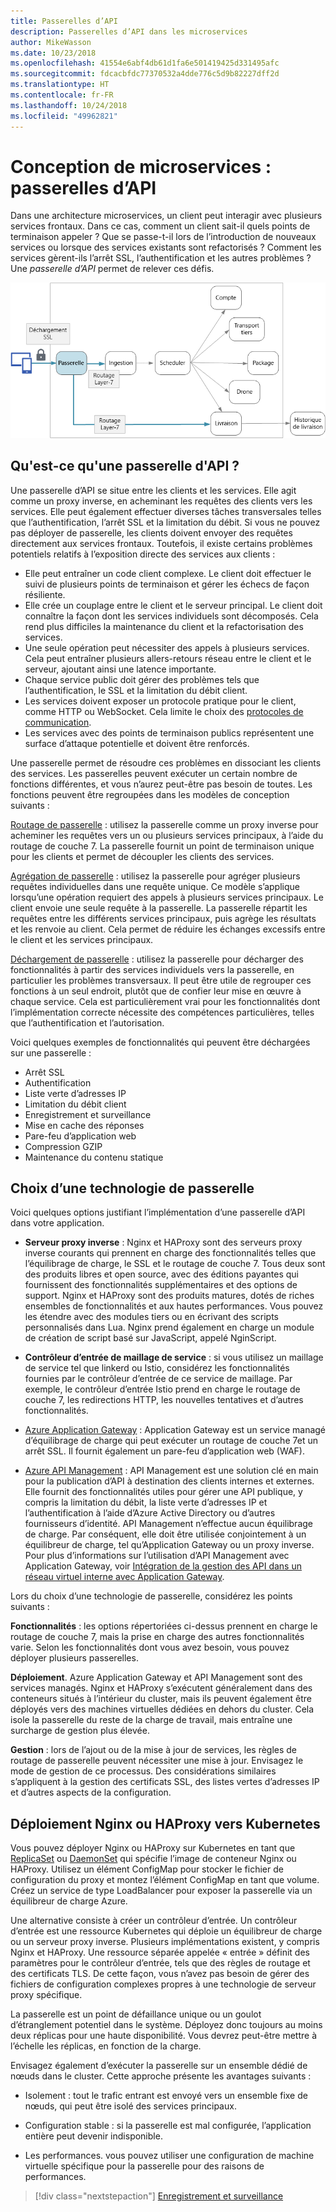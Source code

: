 ```yaml
---
title: Passerelles d’API
description: Passerelles d’API dans les microservices
author: MikeWasson
ms.date: 10/23/2018
ms.openlocfilehash: 41554e6abf4db61d1fa6e501419425d331495afc
ms.sourcegitcommit: fdcacbfdc77370532a4dde776c5d9b82227dff2d
ms.translationtype: HT
ms.contentlocale: fr-FR
ms.lasthandoff: 10/24/2018
ms.locfileid: "49962821"
---
```

# <a name="designing-microservices-api-gateways"></a>Conception de microservices : passerelles d’API

Dans une architecture microservices, un client peut interagir avec plusieurs services frontaux. Dans ce cas, comment un client sait-il quels points de terminaison appeler ? Que se passe-t-il lors de l’introduction de nouveaux services ou lorsque des services existants sont refactorisés ? Comment les services gèrent-ils l’arrêt SSL, l’authentification et les autres problèmes ? Une *passerelle d’API* permet de relever ces défis. 

![](./images/gateway.png)

## <a name="what-is-an-api-gateway"></a>Qu'est-ce qu'une passerelle d'API ?

Une passerelle d’API se situe entre les clients et les services. Elle agit comme un proxy inverse, en acheminant les requêtes des clients vers les services. Elle peut également effectuer diverses tâches transversales telles que l’authentification, l’arrêt SSL et la limitation du débit. Si vous ne pouvez pas déployer de passerelle, les clients doivent envoyer des requêtes directement aux services frontaux. Toutefois, il existe certains problèmes potentiels relatifs à l’exposition directe des services aux clients :

- Elle peut entraîner un code client complexe. Le client doit effectuer le suivi de plusieurs points de terminaison et gérer les échecs de façon résiliente. 
- Elle crée un couplage entre le client et le serveur principal. Le client doit connaître la façon dont les services individuels sont décomposés. Cela rend plus difficiles la maintenance du client et la refactorisation des services.
- Une seule opération peut nécessiter des appels à plusieurs services. Cela peut entraîner plusieurs allers-retours réseau entre le client et le serveur, ajoutant ainsi une latence importante. 
- Chaque service public doit gérer des problèmes tels que l’authentification, le SSL et la limitation du débit client. 
- Les services doivent exposer un protocole pratique pour le client, comme HTTP ou WebSocket. Cela limite le choix des [protocoles de communication](./interservice-communication.md). 
- Les services avec des points de terminaison publics représentent une surface d’attaque potentielle et doivent être renforcés.

Une passerelle permet de résoudre ces problèmes en dissociant les clients des services. Les passerelles peuvent exécuter un certain nombre de fonctions différentes, et vous n’aurez peut-être pas besoin de toutes. Les fonctions peuvent être regroupées dans les modèles de conception suivants :

[Routage de passerelle](../patterns/gateway-routing.md) : utilisez la passerelle comme un proxy inverse pour acheminer les requêtes vers un ou plusieurs services principaux, à l’aide du routage de couche 7. La passerelle fournit un point de terminaison unique pour les clients et permet de découpler les clients des services. 

[Agrégation de passerelle](../patterns/gateway-aggregation.md) : utilisez la passerelle pour agréger plusieurs requêtes individuelles dans une requête unique. Ce modèle s’applique lorsqu’une opération requiert des appels à plusieurs services principaux. Le client envoie une seule requête à la passerelle. La passerelle répartit les requêtes entre les différents services principaux, puis agrège les résultats et les renvoie au client. Cela permet de réduire les échanges excessifs entre le client et les services principaux. 

[Déchargement de passerelle](../patterns/gateway-offloading.md) : utilisez la passerelle pour décharger des fonctionnalités à partir des services individuels vers la passerelle, en particulier les problèmes transversaux. Il peut être utile de regrouper ces fonctions à un seul endroit, plutôt que de confier leur mise en œuvre à chaque service. Cela est particulièrement vrai pour les fonctionnalités dont l’implémentation correcte nécessite des compétences particulières, telles que l’authentification et l’autorisation. 

Voici quelques exemples de fonctionnalités qui peuvent être déchargées sur une passerelle :

- Arrêt SSL
- Authentification
- Liste verte d’adresses IP
- Limitation du débit client
- Enregistrement et surveillance
- Mise en cache des réponses
- Pare-feu d’application web
- Compression GZIP
- Maintenance du contenu statique

## <a name="choosing-a-gateway-technology"></a>Choix d’une technologie de passerelle

Voici quelques options justifiant l’implémentation d’une passerelle d’API dans votre application.

- **Serveur proxy inverse** : Nginx et HAProxy sont des serveurs proxy inverse courants qui prennent en charge des fonctionnalités telles que l’équilibrage de charge, le SSL et le routage de couche 7. Tous deux sont des produits libres et open source, avec des éditions payantes qui fournissent des fonctionnalités supplémentaires et des options de support. Nginx et HAProxy sont des produits matures, dotés de riches ensembles de fonctionnalités et aux hautes performances. Vous pouvez les étendre avec des modules tiers ou en écrivant des scripts personnalisés dans Lua. Nginx prend également en charge un module de création de script basé sur JavaScript, appelé NginScript.

- **Contrôleur d’entrée de maillage de service** : si vous utilisez un maillage de service tel que linkerd ou Istio, considérez les fonctionnalités fournies par le contrôleur d’entrée de ce service de maillage. Par exemple, le contrôleur d’entrée Istio prend en charge le routage de couche 7, les redirections HTTP, les nouvelles tentatives et d’autres fonctionnalités. 

- [Azure Application Gateway](/azure/application-gateway/) : Application Gateway est un service managé d’équilibrage de charge qui peut exécuter un routage de couche 7et un arrêt SSL. Il fournit également un pare-feu d’application web (WAF).

- [Azure API Management](/azure/api-management/) : API Management est une solution clé en main pour la publication d’API à destination des clients internes et externes. Elle fournit des fonctionnalités utiles pour gérer une API publique, y compris la limitation du débit, la liste verte d’adresses IP et l’authentification à l’aide d’Azure Active Directory ou d’autres fournisseurs d’identité. API Management n’effectue aucun équilibrage de charge. Par conséquent, elle doit être utilisée conjointement à un équilibreur de charge, tel qu’Application Gateway ou un proxy inverse. Pour plus d’informations sur l’utilisation d’API Management avec Application Gateway, voir [Intégration de la gestion des API dans un réseau virtuel interne avec Application Gateway](/azure/api-management/api-management-howto-integrate-internal-vnet-appgateway).

Lors du choix d’une technologie de passerelle, considérez les points suivants :

**Fonctionnalités** : les options répertoriées ci-dessus prennent en charge le routage de couche 7, mais la prise en charge des autres fonctionnalités varie. Selon les fonctionnalités dont vous avez besoin, vous pouvez déployer plusieurs passerelles. 

**Déploiement**. Azure Application Gateway et API Management sont des services managés. Nginx et HAProxy s’exécutent généralement dans des conteneurs situés à l’intérieur du cluster, mais ils peuvent également être déployés vers des machines virtuelles dédiées en dehors du cluster. Cela isole la passerelle du reste de la charge de travail, mais entraîne une surcharge de gestion plus élevée.

**Gestion** : lors de l’ajout ou de la mise à jour de services, les règles de routage de passerelle peuvent nécessiter une mise à jour. Envisagez le mode de gestion de ce processus. Des considérations similaires s’appliquent à la gestion des certificats SSL, des listes vertes d’adresses IP et d’autres aspects de la configuration.

## <a name="deploying-nginx-or-haproxy-to-kubernetes"></a>Déploiement Nginx ou HAProxy vers Kubernetes

Vous pouvez déployer Nginx ou HAProxy sur Kubernetes en tant que [ReplicaSet](https://kubernetes.io/docs/concepts/workloads/controllers/replicaset/) ou [DaemonSet](https://kubernetes.io/docs/concepts/workloads/controllers/daemonset/) qui spécifie l’image de conteneur Nginx ou HAProxy. Utilisez un élément ConfigMap pour stocker le fichier de configuration du proxy et montez l’élément ConfigMap en tant que volume. Créez un service de type LoadBalancer pour exposer la passerelle via un équilibreur de charge Azure. 

Une alternative consiste à créer un contrôleur d’entrée. Un contrôleur d’entrée est une ressource Kubernetes qui déploie un équilibreur de charge ou un serveur proxy inverse. Plusieurs implémentations existent, y compris Nginx et HAProxy. Une ressource séparée appelée « entrée » définit des paramètres pour le contrôleur d’entrée, tels que des règles de routage et des certificats TLS. De cette façon, vous n’avez pas besoin de gérer des fichiers de configuration complexes propres à une technologie de serveur proxy spécifique.

La passerelle est un point de défaillance unique ou un goulot d’étranglement potentiel dans le système. Déployez donc toujours au moins deux réplicas pour une haute disponibilité. Vous devrez peut-être mettre à l’échelle les réplicas, en fonction de la charge. 

Envisagez également d’exécuter la passerelle sur un ensemble dédié de nœuds dans le cluster. Cette approche présente les avantages suivants :

- Isolement : tout le trafic entrant est envoyé vers un ensemble fixe de nœuds, qui peut être isolé des services principaux.

- Configuration stable : si la passerelle est mal configurée, l’application entière peut devenir indisponible. 

- Les performances. vous pouvez utiliser une configuration de machine virtuelle spécifique pour la passerelle pour des raisons de performances.

> [!div class="nextstepaction"]
> [Enregistrement et surveillance](./logging-monitoring.md)
